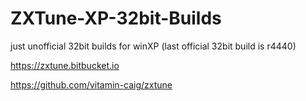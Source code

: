 # ZXTune-XP-32bit-Builds
just unofficial 32bit builds for winXP
(last official 32bit build is r4440)

https://zxtune.bitbucket.io

https://github.com/vitamin-caig/zxtune
